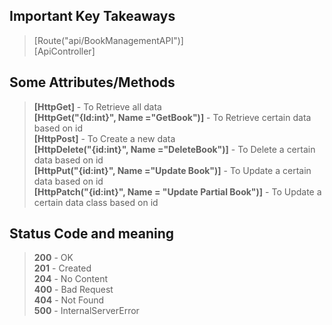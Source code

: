 
## Important Key Takeaways
> <p>
  > [Route("api/BookManagementAPI")]<br>
  > [ApiController]
</p>

## Some Attributes/Methods
> <p>
  > <b>[HttpGet]</b> - To Retrieve all data<br>
  > <b>[HttpGet("{Id:int}", Name ="GetBook")]</b> - To Retrieve certain data based on id <br>
  > <B>[HttpPost]</B> - To Create a new data<br>
  > <b>[HttpDelete("{id:int}", Name ="DeleteBook")]</b> - To Delete a certain data based on id<br>
  > <b>[HttpPut("{id:int}", Name ="Update Book")]</b> - To Update a certain data based on id<br>
  > <b>[HttpPatch("{id:int}", Name = "Update Partial Book")]</b> - To Update a certain data class based on id <br>
</p>

## Status Code and meaning
> <p>
  > <b>200</b> - OK<br>
  > <b>201</b> - Created<br>
  > <b>204</b> - No Content<br>
  > <b>400</b> - Bad Request<br>
  > <b>404</b> - Not Found<br>
  > <b>500</b> - InternalServerError<br>
</p>
